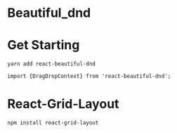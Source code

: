 # Beautiful_dnd
# Get Starting

```
yarn add react-beautiful-dnd
```

```
import {DragDropContext} from 'react-beautiful-dnd';
```

# React-Grid-Layout

```
npm install react-grid-layout
```